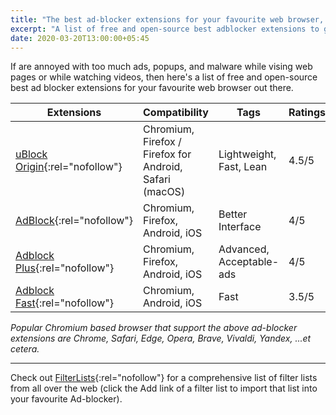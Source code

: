 ```yaml
---
title: "The best ad-blocker extensions for your favourite web browser, free and open-source"
excerpt: "A list of free and open-source best adblocker extensions to get rid of annoyed ads."
date: 2020-03-20T13:00:00+05:45
---
```


If are annoyed with too much ads, popups, and malware while vising web pages or while watching videos, then here's a list of free and open-source best ad blocker extensions for your favourite web browser out there.

| Extensions | Compatibility | Tags | Ratings |
|---|---|---|---|
| [uBlock Origin](https://github.com/gorhill/uBlock){:rel="nofollow"} | Chromium, Firefox / Firefox for Android, Safari (macOS) | Lightweight, Fast, Lean | 4.5/5 |
| [AdBlock](https://getadblock.com/){:rel="nofollow"} | Chromium, Firefox, Android, iOS | Better Interface | 4/5 |
| [Adblock Plus](https://adblockplus.org/){:rel="nofollow"} | Chromium, Firefox, Android, iOS | Advanced, Acceptable-ads | 4/5 |
| [Adblock Fast](https://adblockfast.com/){:rel="nofollow"} | Chromium, Android, iOS | Fast | 3.5/5 |

*Popular Chromium based browser that support the above ad-blocker extensions are Chrome, Safari, Edge, Opera, Brave, Vivaldi, Yandex, ...et cetera.*

---

Check out [FilterLists](http://filterlists.com/){:rel="nofollow"} for a comprehensive list of filter lists from all over the web (click the Add link of a filter list to import that list into your favourite Ad-blocker).
